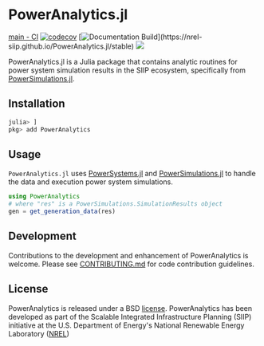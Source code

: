 # PowerAnalytics.jl

[main - CI](https://github.com/NREL-SIIP/PowerAnalytics.jl/actions/workflows/main-tests.yml/badge.svg)
[![codecov](https://codecov.io/gh/NREL-SIIP/PowerAnalytics.jl/branch/main/graph/badge.svg)](https://codecov.io/gh/NREL-SIIP/PowerAnalytics.jl)
[![Documentation Build](https://github.com/NREL-SIIP/PowerAnalytics.jl/workflows/Documentation/badge.svg?)](https://nrel-siip.github.io/PowerAnalytics.jl/stable)
[<img src="https://img.shields.io/badge/slack-@SIIP/PG-blue.svg?logo=slack">](https://join.slack.com/t/nrel-siip/shared_invite/zt-glam9vdu-o8A9TwZTZqqNTKHa7q3BpQ)

PowerAnalytics.jl is a Julia package that contains analytic routines for power system simulation results in the SIIP ecosystem, specifically from [PowerSimulations.jl](https://github.com/NREL/PowerSimulations.jl).

## Installation

```julia
julia> ]
pkg> add PowerAnalytics
```

## Usage

`PowerAnalytics.jl` uses [PowerSystems.jl](https://github.com/NREL/PowerSystems.jl) and [PowerSimulations.jl](https://github.com/NREL/PowerSimulations.jl) to handle the data and execution power system simulations.

```julia
using PowerAnalytics
# where "res" is a PowerSimulations.SimulationResults object
gen = get_generation_data(res)
```

## Development

Contributions to the development and enhancement of PowerAnalytics is welcome. Please see [CONTRIBUTING.md](https://github.com/NREL-SIIP/PowerAnalytics.jl/blob/main/CONTRIBUTING.md) for code contribution guidelines.

## License

PowerAnalytics is released under a BSD [license](https://github.com/nrel-siip/PowerAnalytics.jl/blob/main/LICENSE). PowerAnalytics has been developed as part of the Scalable Integrated Infrastructure Planning (SIIP)
initiative at the U.S. Department of Energy's National Renewable Energy Laboratory ([NREL](https://www.nrel.gov/))

